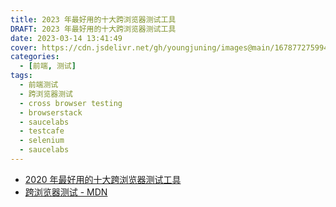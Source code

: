 ```yaml
---
title: 2023 年最好用的十大跨浏览器测试工具
DRAFT: 2023 年最好用的十大跨浏览器测试工具
date: 2023-03-14 13:41:49
cover: https://cdn.jsdelivr.net/gh/youngjuning/images@main/1678772759942.png
categories:
  - [前端, 测试]
tags:
  - 前端测试
  - 跨浏览器测试
  - cross browser testing
  - browserstack
  - saucelabs
  - testcafe
  - selenium
  - saucelabs
---
```


- [2020 年最好用的十大跨浏览器测试工具](https://www.zmtests.com/articles/20200519170104)
- [跨浏览器测试 - MDN](https://developer.mozilla.org/zh-CN/docs/Learn/Tools_and_testing/Cross_browser_testing)
